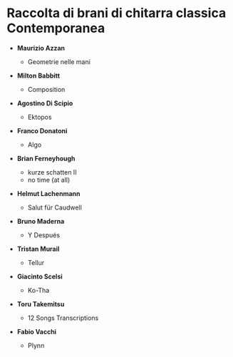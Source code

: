 # Raccolta di brani di chitarra classica Contemporanea
- **Maurizio Azzan**
  -  Geometrie nelle mani
- **Milton Babbitt**
  
  - Composition

- **Agostino Di Scipio**
  
  - Ektopos

- **Franco Donatoni**
  
  - Algo

- **Brian Ferneyhough**
  
  - kurze schatten II
  - no time (at all)

- **Helmut Lachenmann**
  
  - Salut für Caudwell 

- **Bruno Maderna**
  
  - Y Después

- **Tristan Murail**
  
  - Tellur

- **Giacinto Scelsi**
  
  - Ko-Tha

- **Toru Takemitsu**
  
  - 12 Songs Transcriptions

- **Fabio Vacchi**
  
  - Plynn
